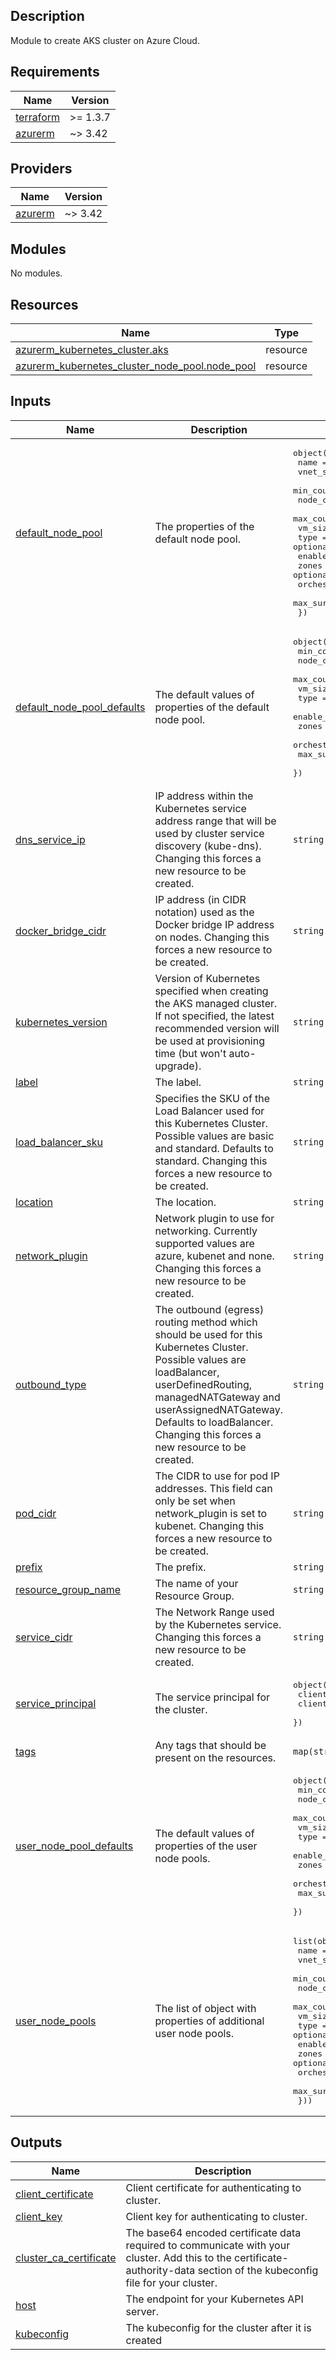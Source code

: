 ## Description

Module to create AKS cluster on Azure Cloud.

## Requirements

| Name | Version |
|------|---------|
| <a name="requirement_terraform"></a> [terraform](#requirement\_terraform) | >= 1.3.7 |
| <a name="requirement_azurerm"></a> [azurerm](#requirement\_azurerm) | ~> 3.42 |

## Providers

| Name | Version |
|------|---------|
| <a name="provider_azurerm"></a> [azurerm](#provider\_azurerm) | ~> 3.42 |

## Modules

No modules.

## Resources

| Name | Type |
|------|------|
| [azurerm_kubernetes_cluster.aks](https://registry.terraform.io/providers/hashicorp/azurerm/latest/docs/resources/kubernetes_cluster) | resource |
| [azurerm_kubernetes_cluster_node_pool.node_pool](https://registry.terraform.io/providers/hashicorp/azurerm/latest/docs/resources/kubernetes_cluster_node_pool) | resource |

## Inputs

| Name | Description | Type | Default | Required |
|------|-------------|------|---------|:--------:|
| <a name="input_default_node_pool"></a> [default\_node\_pool](#input\_default\_node\_pool) | The properties of the default node pool. | <pre>object({<br>    name                 = string<br>    vnet_subnet_id       = string<br>    min_count            = optional(number)<br>    node_count           = optional(number)<br>    max_count            = optional(number)<br>    vm_size              = optional(string)<br>    type                 = optional(string)<br>    enable_auto_scaling  = optional(bool)<br>    zones                = optional(list(string))<br>    orchestrator_version = optional(string)<br>    max_surge_on_upgrade = optional(string)<br>  })</pre> | n/a | yes |
| <a name="input_default_node_pool_defaults"></a> [default\_node\_pool\_defaults](#input\_default\_node\_pool\_defaults) | The default values of properties of the default node pool. | <pre>object({<br>    min_count            = number<br>    node_count           = number<br>    max_count            = number<br>    vm_size              = string<br>    type                 = string<br>    enable_auto_scaling  = bool<br>    zones                = list(string)<br>    orchestrator_version = string<br>    max_surge_on_upgrade = string<br>  })</pre> | <pre>{<br>  "enable_auto_scaling": true,<br>  "max_count": 1,<br>  "max_surge_on_upgrade": "100%",<br>  "min_count": 1,<br>  "node_count": 1,<br>  "orchestrator_version": "1.24.9",<br>  "type": "VirtualMachineScaleSets",<br>  "vm_size": "Standard_D2_v2",<br>  "zones": []<br>}</pre> | no |
| <a name="input_dns_service_ip"></a> [dns\_service\_ip](#input\_dns\_service\_ip) | IP address within the Kubernetes service address range that will be used by cluster service discovery (kube-dns). Changing this forces a new resource to be created. | `string` | `"10.0.0.10"` | no |
| <a name="input_docker_bridge_cidr"></a> [docker\_bridge\_cidr](#input\_docker\_bridge\_cidr) | IP address (in CIDR notation) used as the Docker bridge IP address on nodes. Changing this forces a new resource to be created. | `string` | `"172.17.0.1/16"` | no |
| <a name="input_kubernetes_version"></a> [kubernetes\_version](#input\_kubernetes\_version) | Version of Kubernetes specified when creating the AKS managed cluster. If not specified, the latest recommended version will be used at provisioning time (but won't auto-upgrade). | `string` | `"1.24.9"` | no |
| <a name="input_label"></a> [label](#input\_label) | The label. | `string` | n/a | yes |
| <a name="input_load_balancer_sku"></a> [load\_balancer\_sku](#input\_load\_balancer\_sku) | Specifies the SKU of the Load Balancer used for this Kubernetes Cluster. Possible values are basic and standard. Defaults to standard. Changing this forces a new resource to be created. | `string` | `"standard"` | no |
| <a name="input_location"></a> [location](#input\_location) | The location. | `string` | n/a | yes |
| <a name="input_network_plugin"></a> [network\_plugin](#input\_network\_plugin) | Network plugin to use for networking. Currently supported values are azure, kubenet and none. Changing this forces a new resource to be created. | `string` | `"kubenet"` | no |
| <a name="input_outbound_type"></a> [outbound\_type](#input\_outbound\_type) | The outbound (egress) routing method which should be used for this Kubernetes Cluster. Possible values are loadBalancer, userDefinedRouting, managedNATGateway and userAssignedNATGateway. Defaults to loadBalancer. Changing this forces a new resource to be created. | `string` | `"loadBalancer"` | no |
| <a name="input_pod_cidr"></a> [pod\_cidr](#input\_pod\_cidr) | The CIDR to use for pod IP addresses. This field can only be set when network\_plugin is set to kubenet. Changing this forces a new resource to be created. | `string` | `"10.244.0.0/16"` | no |
| <a name="input_prefix"></a> [prefix](#input\_prefix) | The prefix. | `string` | n/a | yes |
| <a name="input_resource_group_name"></a> [resource\_group\_name](#input\_resource\_group\_name) | The name of your Resource Group. | `string` | n/a | yes |
| <a name="input_service_cidr"></a> [service\_cidr](#input\_service\_cidr) | The Network Range used by the Kubernetes service. Changing this forces a new resource to be created. | `string` | `"10.0.0.0/16"` | no |
| <a name="input_service_principal"></a> [service\_principal](#input\_service\_principal) | The service principal for the cluster. | <pre>object({<br>    client_id     = string<br>    client_secret = string<br>  })</pre> | n/a | yes |
| <a name="input_tags"></a> [tags](#input\_tags) | Any tags that should be present on the resources. | `map(string)` | `{}` | no |
| <a name="input_user_node_pool_defaults"></a> [user\_node\_pool\_defaults](#input\_user\_node\_pool\_defaults) | The default values of properties of the user node pools. | <pre>object({<br>    min_count            = number<br>    node_count           = number<br>    max_count            = number<br>    vm_size              = string<br>    type                 = string<br>    enable_auto_scaling  = bool<br>    zones                = list(string)<br>    orchestrator_version = string<br>    max_surge_on_upgrade = string<br>  })</pre> | <pre>{<br>  "enable_auto_scaling": true,<br>  "max_count": 1,<br>  "max_surge_on_upgrade": "100%",<br>  "min_count": 1,<br>  "node_count": 1,<br>  "orchestrator_version": "1.24.9",<br>  "type": "VirtualMachineScaleSets",<br>  "vm_size": "Standard_B2ms",<br>  "zones": []<br>}</pre> | no |
| <a name="input_user_node_pools"></a> [user\_node\_pools](#input\_user\_node\_pools) | The list of object with properties of additional user node pools. | <pre>list(object({<br>    name                 = string<br>    vnet_subnet_id       = string<br>    min_count            = optional(number)<br>    node_count           = optional(number)<br>    max_count            = optional(number)<br>    vm_size              = optional(string)<br>    type                 = optional(string)<br>    enable_auto_scaling  = optional(bool)<br>    zones                = optional(list(string))<br>    orchestrator_version = optional(string)<br>    max_surge_on_upgrade = optional(string)<br>  }))</pre> | `[]` | no |

## Outputs

| Name | Description |
|------|-------------|
| <a name="output_client_certificate"></a> [client\_certificate](#output\_client\_certificate) | Client certificate for authenticating to cluster. |
| <a name="output_client_key"></a> [client\_key](#output\_client\_key) | Client key for authenticating to cluster. |
| <a name="output_cluster_ca_certificate"></a> [cluster\_ca\_certificate](#output\_cluster\_ca\_certificate) | The base64 encoded certificate data required to communicate with your cluster. Add this to the certificate-authority-data section of the kubeconfig file for your cluster. |
| <a name="output_host"></a> [host](#output\_host) | The endpoint for your Kubernetes API server. |
| <a name="output_kubeconfig"></a> [kubeconfig](#output\_kubeconfig) | The kubeconfig for the cluster after it is created |
